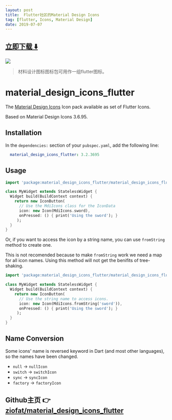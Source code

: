 ```yaml
---
layout: post
title:  Flutter社区的Material Design Icons
tag: [flutter, Icons, Material Design]
date: 2019-07-07
---
```


 


## [立即下载 ️⬇️ ](https://codeload.github.com/ziofat/material_design_icons_flutter/zip/master) 


 
![](https://flutterawesome.com/content/images/2019/07/Material-Design-Icons.jpg)
 
>
> 材料设计图标图标包可用作一组flutter图标。
>

 
# material_design_icons_flutter

The [Material Design Icons](https://materialdesignicons.com/) Icon pack available as set of Flutter Icons.

Based on Material Design Icons 3.6.95.

## Installation

In the `dependencies:` section of your `pubspec.yaml`, add the following line:

```yaml
  material_design_icons_flutter: 3.2.3695
```

## Usage

```dart
import 'package:material_design_icons_flutter/material_design_icons_flutter.dart';

class MyWidget extends StatelessWidget {
  Widget build(BuildContext context) {
    return new IconButton(
      // Use the MdiIcons class for the IconData
      icon: new Icon(MdiIcons.sword), 
      onPressed: () { print('Using the sword'); }
     );
  }
}
```

Or, if you want to access the icon by a string name, you can use `fromString` method to create one.

This is not recomended because to make `fromString` work we need a map for all icon names. Using this method will not get the benifits of tree-shaking.

```dart
import 'package:material_design_icons_flutter/material_design_icons_flutter.dart';

class MyWidget extends StatelessWidget {
  Widget build(BuildContext context) {
    return new IconButton(
      // Use the string name to access icons.
      icon: new Icon(MdiIcons.fromString('sword')), 
      onPressed: () { print('Using the sword'); }
     );
  }
}
```

## Name Conversion

Some icons' name is reversed keyword in Dart (and most other languages), so the names have been changed.

- `null` -> `nullIcon`
- `switch` -> `switchIcon`
- `sync` -> `syncIcon`
- `factory` -> `factoryIcon`

## Github主页 👉[ziofat/material_design_icons_flutter](http://github.com/ziofat/material_design_icons_flutter)